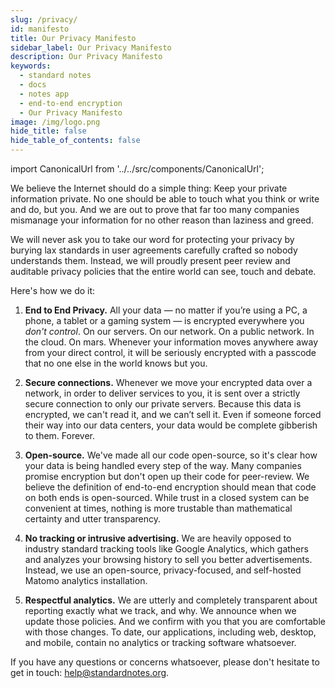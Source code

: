 ```yaml
---
slug: /privacy/
id: manifesto
title: Our Privacy Manifesto
sidebar_label: Our Privacy Manifesto
description: Our Privacy Manifesto
keywords:
  - standard notes
  - docs
  - notes app
  - end-to-end encryption
  - Our Privacy Manifesto
image: /img/logo.png
hide_title: false
hide_table_of_contents: false
---
```


<!-- Copied from https://standardnotes.org/privacy -->

import CanonicalUrl from '../../src/components/CanonicalUrl';

<CanonicalUrl
 canonicalUrl="https://standardnotes.org/privacy"
/>

We believe the Internet should do a simple thing: Keep your private information private. No one should be able to touch what you think or write and do, but you. And we are out to prove that far too many companies mismanage your information for no other reason than laziness and greed.

We will never ask you to take our word for protecting your privacy by burying lax standards in user agreements carefully crafted so nobody understands them. Instead, we will proudly present peer review and auditable privacy policies that the entire world can see, touch and debate.

Here's how we do it:

1. **End to End Privacy.** All your data — no matter if you’re using a PC, a phone, a tablet or a gaming system — is encrypted everywhere you _don't control_. On our servers. On our network. On a public network. In the cloud. On mars. Whenever your information moves anywhere away from your direct control, it will be seriously encrypted with a passcode that no one else in the world knows but you.

1. **Secure connections.** Whenever we move your encrypted data over a network, in order to deliver services to you, it is sent over a strictly secure connection to only our private servers. Because this data is encrypted, we can't read it, and we can’t sell it. Even if someone forced their way into our data centers, your data would be complete gibberish to them. Forever.

1. **Open-source.** We've made all our code open-source, so it's clear how your data is being handled every step of the way. Many companies promise encryption but don't open up their code for peer-review. We believe the definition of end-to-end encryption should mean that code on both ends is open-sourced. While trust in a closed system can be convenient at times, nothing is more trustable than mathematical certainty and utter transparency.

1. **No tracking or intrusive advertising.** We are heavily opposed to industry standard tracking tools like Google Analytics, which gathers and analyzes your browsing history to sell you better advertisements. Instead, we use an open-source, privacy-focused, and self-hosted Matomo analytics installation.

1. **Respectful analytics.** We are utterly and completely transparent about reporting exactly what we track, and why. We announce when we update those policies. And we confirm with you that you are comfortable with those changes. To date, our applications, including web, desktop, and mobile, contain no analytics or tracking software whatsoever.

If you have any questions or concerns whatsoever, please don't hesitate to get in touch: [help@standardnotes.org](mailto:help@standardnotes.org).
